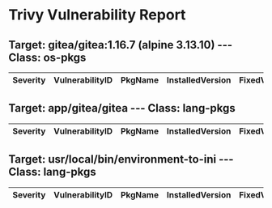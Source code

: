 # Trivy Vulnerability Report




## Target: gitea/gitea:1.16.7 (alpine 3.13.10) --- Class: os-pkgs
|Severity|VulnerabilityID|PkgName|InstalledVersion|FixedVersion|
|--------|---------------|-------|----------------|------------|

## Target: app/gitea/gitea --- Class: lang-pkgs
|Severity|VulnerabilityID|PkgName|InstalledVersion|FixedVersion|
|--------|---------------|-------|----------------|------------|

## Target: usr/local/bin/environment-to-ini --- Class: lang-pkgs
|Severity|VulnerabilityID|PkgName|InstalledVersion|FixedVersion|
|--------|---------------|-------|----------------|------------|
